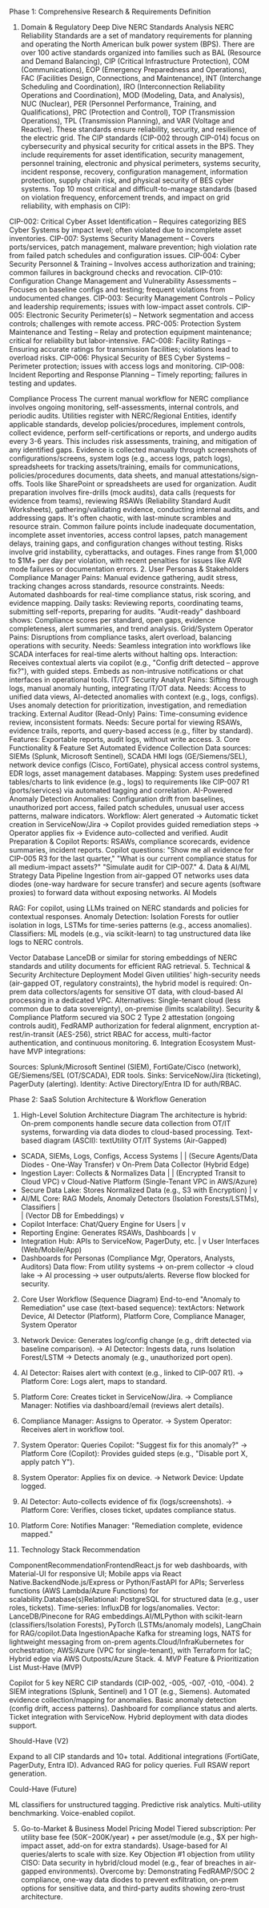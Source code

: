 Phase 1: Comprehensive Research & Requirements Definition
1. Domain & Regulatory Deep Dive
NERC Standards Analysis
NERC Reliability Standards are a set of mandatory requirements for planning and operating the North American bulk power system (BPS). There are over 100 active standards organized into families such as BAL (Resource and Demand Balancing), CIP (Critical Infrastructure Protection), COM (Communications), EOP (Emergency Preparedness and Operations), FAC (Facilities Design, Connections, and Maintenance), INT (Interchange Scheduling and Coordination), IRO (Interconnection Reliability Operations and Coordination), MOD (Modeling, Data, and Analysis), NUC (Nuclear), PER (Personnel Performance, Training, and Qualifications), PRC (Protection and Control), TOP (Transmission Operations), TPL (Transmission Planning), and VAR (Voltage and Reactive). These standards ensure reliability, security, and resilience of the electric grid.
The CIP standards (CIP-002 through CIP-014) focus on cybersecurity and physical security for critical assets in the BPS. They include requirements for asset identification, security management, personnel training, electronic and physical perimeters, systems security, incident response, recovery, configuration management, information protection, supply chain risk, and physical security of BES cyber systems.
Top 10 most critical and difficult-to-manage standards (based on violation frequency, enforcement trends, and impact on grid reliability, with emphasis on CIP):

CIP-002: Critical Cyber Asset Identification – Requires categorizing BES Cyber Systems by impact level; often violated due to incomplete asset inventories.
CIP-007: Systems Security Management – Covers ports/services, patch management, malware prevention; high violation rate from failed patch schedules and configuration issues.
CIP-004: Cyber Security Personnel & Training – Involves access authorization and training; common failures in background checks and revocation.
CIP-010: Configuration Change Management and Vulnerability Assessments – Focuses on baseline configs and testing; frequent violations from undocumented changes.
CIP-003: Security Management Controls – Policy and leadership requirements; issues with low-impact asset controls.
CIP-005: Electronic Security Perimeter(s) – Network segmentation and access controls; challenges with remote access.
PRC-005: Protection System Maintenance and Testing – Relay and protection equipment maintenance; critical for reliability but labor-intensive.
FAC-008: Facility Ratings – Ensuring accurate ratings for transmission facilities; violations lead to overload risks.
CIP-006: Physical Security of BES Cyber Systems – Perimeter protection; issues with access logs and monitoring.
CIP-008: Incident Reporting and Response Planning – Timely reporting; failures in testing and updates.

Compliance Process
The current manual workflow for NERC compliance involves ongoing monitoring, self-assessments, internal controls, and periodic audits. Utilities register with NERC/Regional Entities, identify applicable standards, develop policies/procedures, implement controls, collect evidence, perform self-certifications or reports, and undergo audits every 3-6 years. This includes risk assessments, training, and mitigation of any identified gaps.
Evidence is collected manually through screenshots of configurations/screens, system logs (e.g., access logs, patch logs), spreadsheets for tracking assets/training, emails for communications, policies/procedures documents, data sheets, and manual attestations/sign-offs. Tools like SharePoint or spreadsheets are used for organization.
Audit preparation involves fire-drills (mock audits), data calls (requests for evidence from teams), reviewing RSAWs (Reliability Standard Audit Worksheets), gathering/validating evidence, conducting internal audits, and addressing gaps. It's often chaotic, with last-minute scrambles and resource strain.
Common failure points include inadequate documentation, incomplete asset inventories, access control lapses, patch management delays, training gaps, and configuration changes without testing. Risks involve grid instability, cyberattacks, and outages. Fines range from $1,000 to $1M+ per day per violation, with recent penalties for issues like AVR mode failures or documentation errors.
2. User Personas & Stakeholders
Compliance Manager
Pains: Manual evidence gathering, audit stress, tracking changes across standards, resource constraints. Needs: Automated dashboards for real-time compliance status, risk scoring, and evidence mapping. Daily tasks: Reviewing reports, coordinating teams, submitting self-reports, preparing for audits. "Audit-ready" dashboard shows: Compliance scores per standard, open gaps, evidence completeness, alert summaries, and trend analysis.
Grid/System Operator
Pains: Disruptions from compliance tasks, alert overload, balancing operations with security. Needs: Seamless integration into workflows like SCADA interfaces for real-time alerts without halting ops. Interaction: Receives contextual alerts via copilot (e.g., "Config drift detected – approve fix?"), with guided steps. Embeds as non-intrusive notifications or chat interfaces in operational tools.
IT/OT Security Analyst
Pains: Sifting through logs, manual anomaly hunting, integrating IT/OT data. Needs: Access to unified data views, AI-detected anomalies with context (e.g., logs, configs). Uses anomaly detection for prioritization, investigation, and remediation tracking.
External Auditor (Read-Only)
Pains: Time-consuming evidence review, inconsistent formats. Needs: Secure portal for viewing RSAWs, evidence trails, reports, and query-based access (e.g., filter by standard). Features: Exportable reports, audit logs, without write access.
3. Core Functionality & Feature Set
Automated Evidence Collection
Data sources: SIEMs (Splunk, Microsoft Sentinel), SCADA HMI logs (GE/Siemens/SEL), network device configs (Cisco, FortiGate), physical access control systems, EDR logs, asset management databases.
Mapping: System uses predefined tables/charts to link evidence (e.g., logs) to requirements like CIP-007 R1 (ports/services) via automated tagging and correlation.
AI-Powered Anomaly Detection
Anomalies: Configuration drift from baselines, unauthorized port access, failed patch schedules, unusual user access patterns, malware indicators.
Workflow: Alert generated -> Automatic ticket creation in ServiceNow/Jira -> Copilot provides guided remediation steps -> Operator applies fix -> Evidence auto-collected and verified.
Audit Preparation & Copilot
Reports: RSAWs, compliance scorecards, evidence summaries, incident reports.
Copilot questions: "Show me all evidence for CIP-005 R3 for the last quarter," "What is our current compliance status for all medium-impact assets?" "Simulate audit for CIP-007."
4. Data & AI/ML Strategy
Data Pipeline
Ingestion from air-gapped OT networks uses data diodes (one-way hardware for secure transfer) and secure agents (software proxies) to forward data without exposing networks.
AI Models

RAG: For copilot, using LLMs trained on NERC standards and policies for contextual responses.
Anomaly Detection: Isolation Forests for outlier isolation in logs, LSTMs for time-series patterns (e.g., access anomalies).
Classifiers: ML models (e.g., via scikit-learn) to tag unstructured data like logs to NERC controls.

Vector Database
LanceDB or similar for storing embeddings of NERC standards and utility documents for efficient RAG retrieval.
5. Technical & Security Architecture
Deployment Model
Given utilities' high-security needs (air-gapped OT, regulatory constraints), the hybrid model is required: On-prem data collectors/agents for sensitive OT data, with cloud-based AI processing in a dedicated VPC. Alternatives: Single-tenant cloud (less common due to data sovereignty), on-premise (limits scalability).
Security & Compliance
Platform secured via SOC 2 Type 2 attestation (ongoing controls audit), FedRAMP authorization for federal alignment, encryption at-rest/in-transit (AES-256), strict RBAC for access, multi-factor authentication, and continuous monitoring.
6. Integration Ecosystem
Must-have MVP integrations:

Sources: Splunk/Microsoft Sentinel (SIEM), FortiGate/Cisco (network), GE/Siemens/SEL (OT/SCADA), EDR tools.
Sinks: ServiceNow/Jira (ticketing), PagerDuty (alerting).
Identity: Active Directory/Entra ID for auth/RBAC.

Phase 2: SaaS Solution Architecture & Workflow Generation
1. High-Level Solution Architecture Diagram
The architecture is hybrid: On-prem components handle secure data collection from OT/IT systems, forwarding via data diodes to cloud-based processing.
Text-based diagram (ASCII):
textUtility OT/IT Systems (Air-Gapped)
  - SCADA, SIEMs, Logs, Configs, Access Systems
    |
    | (Secure Agents/Data Diodes - One-Way Transfer)
    v
On-Prem Data Collector (Hybrid Edge)
  - Ingestion Layer: Collects & Normalizes Data
    |
    | (Encrypted Transit to Cloud VPC)
    v
Cloud-Native Platform (Single-Tenant VPC in AWS/Azure)
  - Secure Data Lake: Stores Normalized Data (e.g., S3 with Encryption)
    |
    v
  - AI/ML Core: RAG Models, Anomaly Detectors (Isolation Forests/LSTMs), Classifiers
    |  
    | (Vector DB for Embeddings)
    v
  - Copilot Interface: Chat/Query Engine for Users
    |
    v
  - Reporting Engine: Generates RSAWs, Dashboards
    |
    v
  - Integration Hub: APIs to ServiceNow, PagerDuty, etc.
    |
    v
User Interfaces (Web/Mobile/App)
  - Dashboards for Personas (Compliance Mgr, Operators, Analysts, Auditors)
Data flow: From utility systems -> on-prem collector -> cloud lake -> AI processing -> user outputs/alerts. Reverse flow blocked for security.
2. Core User Workflow (Sequence Diagram)
End-to-end "Anomaly to Remediation" use case (text-based sequence):
textActors: Network Device, AI Detector (Platform), Platform Core, Compliance Manager, System Operator

1. Network Device: Generates log/config change (e.g., drift detected via baseline comparison).
   -> AI Detector: Ingests data, runs Isolation Forest/LSTM -> Detects anomaly (e.g., unauthorized port open).
2. AI Detector: Raises alert with context (e.g., linked to CIP-007 R1).
   -> Platform Core: Logs alert, maps to standard.
3. Platform Core: Creates ticket in ServiceNow/Jira.
   -> Compliance Manager: Notifies via dashboard/email (reviews alert details).
4. Compliance Manager: Assigns to Operator.
   -> System Operator: Receives alert in workflow tool.
5. System Operator: Queries Copilot: "Suggest fix for this anomaly?"
   -> Platform Core (Copilot): Provides guided steps (e.g., "Disable port X, apply patch Y").
6. System Operator: Applies fix on device.
   -> Network Device: Update logged.
7. AI Detector: Auto-collects evidence of fix (logs/screenshots).
   -> Platform Core: Verifies, closes ticket, updates compliance status.
8. Platform Core: Notifies Manager: "Remediation complete, evidence mapped."
3. Technology Stack Recommendation

































ComponentRecommendationFrontendReact.js for web dashboards, with Material-UI for responsive UI; Mobile apps via React Native.BackendNode.js/Express or Python/FastAPI for APIs; Serverless functions (AWS Lambda/Azure Functions) for scalability.Database(s)Relational: PostgreSQL for structured data (e.g., user roles, tickets).
Time-series: InfluxDB for logs/anomalies.
Vector: LanceDB/Pinecone for RAG embeddings.AI/MLPython with scikit-learn (classifiers/Isolation Forests), PyTorch (LSTMs/anomaly models), LangChain for RAG/copilot.Data IngestionApache Kafka for streaming logs, NATS for lightweight messaging from on-prem agents.Cloud/InfraKubernetes for orchestration; AWS/Azure (VPC for single-tenant), with Terraform for IaC; Hybrid edge via AWS Outposts/Azure Stack.
4. MVP Feature & Prioritization List
Must-Have (MVP)

Copilot for 5 key NERC CIP standards (CIP-002, -005, -007, -010, -004).
2 SIEM integrations (Splunk, Sentinel) and 1 OT (e.g., Siemens).
Automated evidence collection/mapping for anomalies.
Basic anomaly detection (config drift, access patterns).
Dashboard for compliance status and alerts.
Ticket integration with ServiceNow.
Hybrid deployment with data diodes support.

Should-Have (V2)

Expand to all CIP standards and 10+ total.
Additional integrations (FortiGate, PagerDuty, Entra ID).
Advanced RAG for policy queries.
Full RSAW report generation.

Could-Have (Future)

ML classifiers for unstructured tagging.
Predictive risk analytics.
Multi-utility benchmarking.
Voice-enabled copilot.

5. Go-to-Market & Business Model
Pricing Model
Tiered subscription: Per utility base fee ($50K-$200K/year) + per asset/module (e.g., $X per high-impact asset, add-on for extra standards). Usage-based for AI queries/alerts to scale with size.
Key Objection
#1 objection from utility CISO: Data security in hybrid/cloud model (e.g., fear of breaches in air-gapped environments). Overcome by: Demonstrating FedRAMP/SOC 2 compliance, one-way data diodes to prevent exfiltration, on-prem options for sensitive data, and third-party audits showing zero-trust architecture.